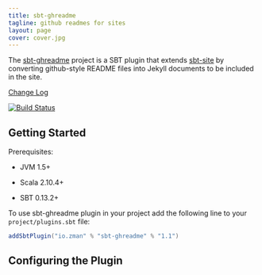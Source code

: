 ```yaml
---
title: sbt-ghreadme
tagline: github readmes for sites
layout: page
cover: cover.jpg
---
```

The [sbt-ghreadme](http://zman.io/sbt-ghreadme/) project is a SBT plugin that extends [sbt-site](https://github.com/sbt/sbt-site) by converting github-style README files into Jekyll documents to be included in the site.

[Change Log](changelog/)

[![Build Status](https://travis-ci.org/zmanio/rummage.png?branch=master)](https://travis-ci.org/zmanio/rummage)

## Getting Started

Prerequisites:

 - JVM 1.5+

 - Scala 2.10.4+

 - SBT 0.13.2+

To use sbt-ghreadme plugin in your project add the following line to your ```project/plugins.sbt``` file:

```scala
addSbtPlugin("io.zman" % "sbt-ghreadme" % "1.1")
```

## Configuring the Plugin

